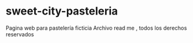 # sweet-city-pasteleria
Pagina web para pastelería ficticia 
Archivo read me , todos los derechos reservados 

